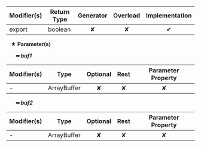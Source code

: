 | Modifier(s)                            | Return Type                    | Generator                        | Overload                         | Implementation                        |
|----------------------------------------|--------------------------------|:--------------------------------:|:--------------------------------:|:-------------------------------------:|
| export | boolean | ✘ | ✘  | ✔ |

&nbsp;&nbsp; **&#9733; Parameter(s)**

&nbsp;&nbsp;&nbsp;&nbsp;&nbsp; _**&#10149; buf1**_

| Modifier(s)                              | Type                        | Optional                           | Rest                          | Parameter Property                          |
|------------------------------------------|-----------------------------|:----------------------------------:|:-----------------------------:|:-------------------------------------------:|
| - | ArrayBuffer | ✘  | ✘ | ✘ |

&nbsp;&nbsp;&nbsp;&nbsp;&nbsp; _**&#10149; buf2**_

| Modifier(s)                              | Type                        | Optional                           | Rest                          | Parameter Property                          |
|------------------------------------------|-----------------------------|:----------------------------------:|:-----------------------------:|:-------------------------------------------:|
| - | ArrayBuffer | ✘  | ✘ | ✘ |